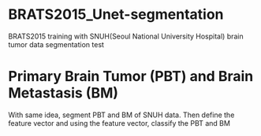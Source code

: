 # BRATS2015_Unet-segmentation
BRATS2015 training with SNUH(Seoul National University Hospital) brain tumor data segmentation test

# Primary Brain Tumor (PBT) and Brain Metastasis (BM)
With same idea, segment PBT and BM of SNUH data. Then define the feature vector and using the feature vector, classify the PBT and BM
